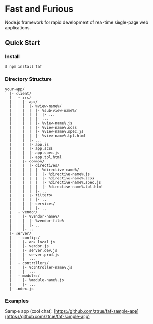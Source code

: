 # Fast and Furious

Node.js framework for rapid development of real-time single-page web applications.

## Quick Start

### Install

```sh
$ npm install faf
```

### Directory Structure

```
your-app/
  |- client/
  |  |- src/
  |  |  |- app/
  |  |  |  |- %view-name%/
  |  |  |  |  |- %sub-view-name%/
  |  |  |  |  |  |- ...
  |  |  |  |  |- ...
  |  |  |  |  |- %view-name%.js
  |  |  |  |  |- %view-name%.scss
  |  |  |  |  |- %view-name%.spec.js
  |  |  |  |  |- %view-name%.tpl.html
  |  |  |  |- ...
  |  |  |  |- app.js
  |  |  |  |- app.scss
  |  |  |  |- app.spec.js
  |  |  |  |- app.tpl.html
  |  |  |- common/
  |  |  |  |- directives/
  |  |  |  |  |- %directive-name%/
  |  |  |  |  |  |- %directive-name%.js
  |  |  |  |  |  |- %directive-name%.scss
  |  |  |  |  |  |- %directive-name%.spec.js
  |  |  |  |  |  |- %directive-name%.tpl.html
  |  |  |  |  |- ..
  |  |  |  |- filters/
  |  |  |  |  |- ..
  |  |  |  |- services/
  |  |  |  |  |- ..
  |  |- vendor/
  |  |  |- %vendor-name%/
  |  |  |  |- %vendor-file%
  |  |  |  |- ..
  |  |  |- ..
  |- server/
  |  |- configs/
  |  |  |- env.local.js
  |  |  |- vendor.js
  |  |  |- server.dev.js
  |  |  |- server.prod.js
  |  |  |- ...
  |  |- controllers/
  |  |  |- %controller-name%.js
  |  |  |- ...
  |  |- modules/
  |  |  |- %module-name%.js
  |  |  |- ...
  |- index.js
```

### Examples

Sample app (cool chat): [https://github.com/ztrue/faf-sample-app](https://github.com/ztrue/faf-sample-app)
